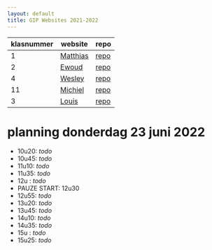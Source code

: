 ```yaml
---
layout: default
title: GIP Websites 2021-2022
---
```


| klasnummer | website | repo |
|---|---|---|
| 1 | [Matthias](https://lissun.github.io/Gipwebsite/) | [repo](https://github.com/Lissun/Gipwebsite) |
| 2 | [Ewoud](https://ewoudf-immalle.github.io/Gipwebsite/) | [repo](https://github.com/EwoudF-immalle/Gipwebsite) |
| 4 | [Wesley](https://wesleyvl-immalle.github.io/Gipwebsite/) | [repo](https://github.com/wesleyvl-immalle/Gipwebsite/) |
| 11 | [Michiel](https://michielvdb-immalle.github.io/GIPwebsite/) | [repo](https://github.com/MichielVDB-immalle/GIPwebsite) |
| 3 | [Louis](https://louish-immalle.github.io/GIPWebsite/) | [repo](https://github.com/LouisH-immalle/GIPWebsite) |


# planning donderdag 23 juni 2022

- 10u20: *todo*
- 10u45: *todo*
- 11u10: *todo*
- 11u35: *todo*
- 12u  : *todo*
- PAUZE START: 12u30
- 12u55: *todo*
- 13u20: *todo*
- 13u45: *todo*
- 14u10: *todo*
- 14u35: *todo*
- 15u  : *todo*
- 15u25: *todo*
